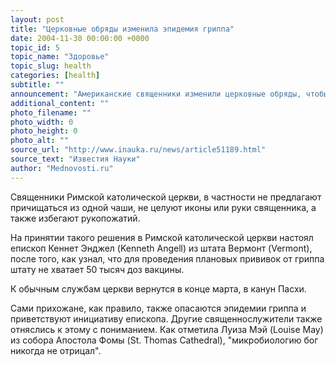 ```yaml
---
layout: post
title: "Церковные обряды изменила эпидемия гриппа"
date: 2004-11-30 00:00:00 +0000
topic_id: 5
topic_name: "Здоровье"
topic_slug: health
categories: [health]
subtitle: ""
announcement: "Американские священники изменили церковные обряды, чтобы снизить вероятность заражения прихожан вирусом гриппа, пишет The New York Times. Официально принять такие меры призвало лишь руководство Римской католической церкви, однако и служители других конфессий стараются снизить риск заражения в своих церквях."
additional_content: ""
photo_filename: ""
photo_width: 0
photo_height: 0
photo_alt: ""
source_url: "http://www.inauka.ru/news/article51189.html"
source_text: "Известия Науки"
author: "Mednovosti.ru"
---
```

Священники Римской католической церкви, в частности не предлагают причищаться из одной чаши, не целуют иконы или руки священника, а также избегают рукопожатий.

На принятии такого решения в Римской католической церкви настоял епископ Кеннет Энджел (Kenneth Angell) из штата Вермонт (Vermont), после того, как узнал, что для проведения плановых прививок от гриппа штату не хватает 50 тысяч доз вакцины.

К обычным службам церкви вернутся в конце марта, в канун Пасхи.

Сами прихожане, как правило, также опасаются эпидемии гриппа и приветствуют инициативу епископа. Другие священнослужители также отняслись к этому с пониманием. Как отметила Луиза Мэй (Louise May) из собора Апостола Фомы (St. Thomas Cathedral), "микробиологию бог никогда не отрицал".
